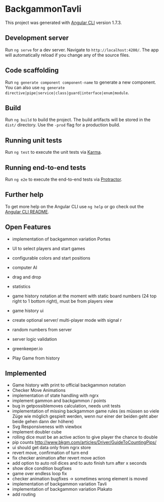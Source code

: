 # BackgammonTavli

This project was generated with [Angular CLI](https://github.com/angular/angular-cli) version 1.7.3.

## Development server

Run `ng serve` for a dev server. Navigate to `http://localhost:4200/`. The app will automatically reload if you change any of the source files.

## Code scaffolding

Run `ng generate component component-name` to generate a new component. You can also use `ng generate directive|pipe|service|class|guard|interface|enum|module`.

## Build

Run `ng build` to build the project. The build artifacts will be stored in the `dist/` directory. Use the `-prod` flag for a production build.

## Running unit tests

Run `ng test` to execute the unit tests via [Karma](https://karma-runner.github.io).

## Running end-to-end tests

Run `ng e2e` to execute the end-to-end tests via [Protractor](http://www.protractortest.org/).

## Further help

To get more help on the Angular CLI use `ng help` or go check out the [Angular CLI README](https://github.com/angular/angular-cli/blob/master/README.md).

## Open Features

- implementation of backgammon variation Portes


- UI to select players and start games 
- configurable colors and start positions

- computer AI
- drag and drop 
- statistics

- game history notation at the moment with static board numbers (24 top right to 1 bottom right), must be from players view
- game history ui


- create optional server/ multi-player mode with signal r
- random numbers from server
- server logic validation 
- greenkeeper.io
- Play Game from history 

## Implemented

- Game history with print to official backgammon notation 
- Checker Move Animations
- implementation of state handling with ngrx
- implement gammon and backgammon / points
- bug in getpossiblemoves calculation, needs unit tests
- implementation of missing backgammon game rules (es müssen so viele Züge wie möglich gespielt werden, wenn nur einer der beiden geht aber beide gehen dann der höhere)
- Svg Responsiveness with viewbox
- implement doubler cube
- rolling dice must be an active action to give player the chance to double
- pip counts http://www.bkgm.com/articles/Driver/GuideToCountingPips/
- ui should get data only from ngrx store
- revert move, confirmation of turn end 
- fix checker animation after revert move action
- add option to auto roll dices and to auto finish turn after x seconds
- show dice condition bugfixes
- game over endless loop fix
- checker animation bugfixes -> sometimes wrong element is moved
- implementation of backgammon variation Tavli
- implementation of backgammon variation Plakato
- add routing 